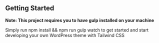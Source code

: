 ## Getting Started

**Note: This project requires you to have gulp installed on your machine**

Simply run npm install && npm run gulp watch to get started and start developing your own WordPress theme with Tailwind CSS
